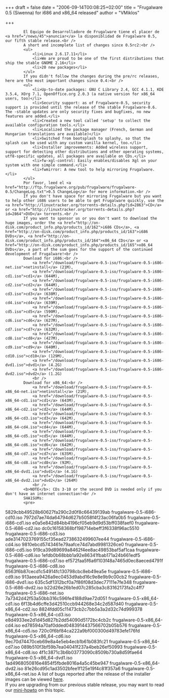 
+++
draft = false
date = "2006-09-14T00:08:25+02:00"
title = "Frugalware 0.5 (Siwenna) for i686 and x86_64 released"
author = "VMiklos"

+++

            El Equipo de Desarrolladore de Frugalware tiene el placer de <a href="/news/45">anunciar</a> la disponiblidad de Frugalware 0.5, our fifth stable release.<br />
            A short and incomplete list of changes since 0.5rc2:<br />
            <ul>
                <li>Linux 2.6.17.11</li>
                <li>We are proud to be one of the first distributions that ship the stable GNOME 2.16</li>
                <li>20 new packages</li>
            </ul>
            If you didn't follow the changes during the pre/rc releases, here are the most important changes since 0.4:<br />
            <ul>
                <li>Up-to-date packages: GNU C Library 2.4, GCC 4.1.1, KDE 3.5.4, XOrg 7.1, OpenOffice.org 2.0.3 (a native version for x86_64 users, too)</li>
                <li>Security support: as of Frugalware-0.5, security support is provided until the release of the stable Frugalware-0.6. The -stable updates are only security fixes and bugfixes, no new features are added.</li>
                <li>Created a new tool called 'setup' to collect the available configuration tools.</li>
                <li>Localized the package manager (French, German and Hungarian translations are available)</li>
                <li>Switched from bootsplash to splashy, so that the splash can be used with any custom vanilla kernel, too.</li>
                <li>Installer improvements: Added wireless support, support for detecting other distributions and other operating systems, utf8-specific updates, all packages are available on CDs.</li>
                <li>fw-xgl-control: Easily enables/disables Xgl on your system with one simple command.</li>
                <li>fwmirror: A new tool to help mirroring Frugalware.</li>
            </ul>
            Por favor, leed el <a href="http://ftp.frugalware.org/pub/frugalware/frugalware-0.5/ChangeLog.txt">0.5 ChangeLog</a> for more information.<br />
            If you don't have space for mirroring Frugalware but you want to help other i686 users to be able to get Frugalware quickly, use the <a href="http://linuxtracker.org/torrents-details.php?id=2863">CD</a> or <a href="http://linuxtracker.org/torrents-details.php?id=2864">DVD</a> torrents.<br />
            If you want to sponsor us or you don't want to download the huge images, order the <a href="http://on-disk.com/product_info.php/products_id/162">i686 CDs</a>, <a href="http://on-disk.com/product_info.php/products_id/163">i686 DVDs</a>, <a href="http://on-disk.com/product_info.php/products_id/164">x86_64 CDs</a> or <a href="http://on-disk.com/product_info.php/products_id/165">x86_64 DVDs</a>, a part of the sum goes for the support of the continued development of Frugalware!<br />
            Download for i686:<br />
                <a href="/download/frugalware-0.5-iso/frugalware-0.5-i686-net.iso">netinstall</a> (21M),
                <a href="/download/frugalware-0.5-iso/frugalware-0.5-i686-cd1.iso">cd1</a> (644M),
                <a href="/download/frugalware-0.5-iso/frugalware-0.5-i686-cd2.iso">cd2</a> (644M),
                <a href="/download/frugalware-0.5-iso/frugalware-0.5-i686-cd3.iso">cd3</a> (638M),
                <a href="/download/frugalware-0.5-iso/frugalware-0.5-i686-cd4.iso">cd4</a> (639M),
                <a href="/download/frugalware-0.5-iso/frugalware-0.5-i686-cd5.iso">cd5</a> (590M),
                <a href="/download/frugalware-0.5-iso/frugalware-0.5-i686-cd6.iso">cd6</a> (627M),
                <a href="/download/frugalware-0.5-iso/frugalware-0.5-i686-cd7.iso">cd7</a> (632M),
                <a href="/download/frugalware-0.5-iso/frugalware-0.5-i686-cd8.iso">cd8</a> (427M),
                <a href="/download/frugalware-0.5-iso/frugalware-0.5-i686-cd9.iso">cd9</a> (640M),
                <a href="/download/frugalware-0.5-iso/frugalware-0.5-i686-cd10.iso">cd10</a> (129M),
                <a href="/download/frugalware-0.5-iso/frugalware-0.5-i686-dvd1.iso">dvd1</a> (4.2G)
                <a href="/download/frugalware-0.5-iso/frugalware-0.5-i686-dvd2.iso">dvd2</a> (1.2G)
                <br />
            Download for x86_64:<br />
                <a href="/download/frugalware-0.5-iso/frugalware-0.5-x86_64-net.iso">netinstall</a> (21M),
                <a href="/download/frugalware-0.5-iso/frugalware-0.5-x86_64-cd1.iso">cd1</a> (643M),
                <a href="/download/frugalware-0.5-iso/frugalware-0.5-x86_64-cd2.iso">cd2</a> (644M),
                <a href="/download/frugalware-0.5-iso/frugalware-0.5-x86_64-cd3.iso">cd3</a> (642M),
                <a href="/download/frugalware-0.5-iso/frugalware-0.5-x86_64-cd4.iso">cd4</a> (644M),
                <a href="/download/frugalware-0.5-iso/frugalware-0.5-x86_64-cd5.iso">cd5</a> (644M),
                <a href="/download/frugalware-0.5-iso/frugalware-0.5-x86_64-cd6.iso">cd6</a> (642M),
                <a href="/download/frugalware-0.5-iso/frugalware-0.5-x86_64-cd7.iso">cd7</a> (635M),
                <a href="/download/frugalware-0.5-iso/frugalware-0.5-x86_64-cd8.iso">cd8</a> (92M),
                <a href="/download/frugalware-0.5-iso/frugalware-0.5-x86_64-dvd1.iso">dvd1</a> (4.1G)
                <a href="/download/frugalware-0.5-iso/frugalware-0.5-x86_64-dvd2.iso">dvd2</a> (264M)
                <br />
            <b>NOTE</b>: CDs 3-10 or the second DVD is needed only if you don't have an internet connection!<br />
            SHA1SUMs:
            <pre>
5829cbb49528b60627fa290c2d0f8c66439139ab  frugalware-0.5-i686-cd10.iso
7972d7ae74da64794d627b5058f4f23ac06fa0b5  frugalware-0.5-i686-cd1.iso
e0a5e842d84bb4196cf05eb9d9d53bff038faef0  frugalware-0.5-i686-cd2.iso
dc0c16158368bf198714ebeff3f6338f96ac5510  frugalware-0.5-i686-cd3.iso
ade3147023769155cf35ead2738632499607ee44  frugalware-0.5-i686-cd4.iso
9810ebcd5743461e79aafce74d7abd9981326ce0  frugalware-0.5-i686-cd5.iso
919ca39d89699a8462f4ee8ac49853baf5af1caa  frugalware-0.5-i686-cd6.iso
1efdb0b68bbb1a92e86341fbab171a24b661edf5  frugalware-0.5-i686-cd7.iso
ef572faa5f6a6f103f48a7465d0ec8aeced4791f  frugalware-0.5-i686-cd8.iso
6563f6b87cecd1c54914fc130798cbc8eb49ea5e  frugalware-0.5-i686-cd9.iso
913aeea9426a9ec0453d9abd16c9e8e9b9c00cb2  frugalware-0.5-i686-dvd1.iso
635c5df1312bcf0a7f86f08d3dec77111e7fe348  frugalware-0.5-i686-dvd2.iso
b22d26e26b1ed07c285cba3c83162173fa2c4ff7  frugalware-0.5-i686-net.iso
7a7342d42f53a50bb316c596fe4188d9ae72d051  frugalware-0.5-x86_64-cd1.iso
6f13b4d6cffe3d42510ccb944268e34c2d587d40  frugalware-0.5-x86_64-cd2.iso
8824fdd05c11473cb2c7bb5a3a2d32c74d999378  frugalware-0.5-x86_64-cd3.iso
e8d4933ee2d1d45d827b2dd54090d5172bc4cb2c  frugalware-0.5-x86_64-cd4.iso
ed78594a70af0dded0483914437566702b05b576  frugalware-0.5-x86_64-cd5.iso
720c0f6bf84ca222a9bf000300d49783efe176fd  frugalware-0.5-x86_64-cd6.iso
9ec70d74470ceb69e8a4e5eb4ecb1b61b083fc21  frugalware-0.5-x86_64-cd7.iso
089b510f3bf59b7ea04041f237a4beb26ef50993  frugalware-0.5-x86_64-cd8.iso
4f1c3871c3b6b03773090c8509b730a8d59fae64  frugalware-0.5-x86_64-dvd1.iso
1ad4968050816e4854f5fbde8016a4a5c45be947  frugalware-0.5-x86_64-dvd2.iso
81e26cd95c1ad3502bfee1f125e19f4c81f357a6  frugalware-0.5-x86_64-net.iso
            </pre>
            A list of bugs reported after the release of the installer images  can be viewed <a href="http://wiki.frugalware.org/KnownBugs-0.5">here</a>.<br />
            If you are upgrading from our previous stable release, you may want to read our <a href="http://wiki.frugalware.org/Upgrade-0.4-0.5">mini-howto</a> on this topic.<br />
            
        